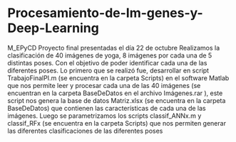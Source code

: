 # Procesamiento-de-Im-genes-y-Deep-Learning
M_EPyCD
Proyecto final presentadas el día 22 de octubre 
Realizamos la clasificación de 40 imágenes de yoga, 8 imágenes por cada una de 5 distintas poses. Con el objetivo de poder identificar cada una de las diferentes poses.
Lo primero que se realizó fue, desarrollar en script TrabajoFinalPI.m (se encuentra en la carpeta Scripts) en el software Matlab que nos permite leer y procesar cada una de las 40 imágenes (se encuentran en la carpeta BaseDeDatos en el archivo Imágenes.rar ), este script nos genera la base de datos Matriz.xlsx (se encuentra en la carpeta BaseDeDatos) que contienen las características de cada una de las imágenes. 
Luego se parametrizamos los scripts classif_ANNx.m y classif_RFx (se encuentra en la carpeta Scripts) que nos permiten generar las diferentes clasificaciones de las diferentes poses  
